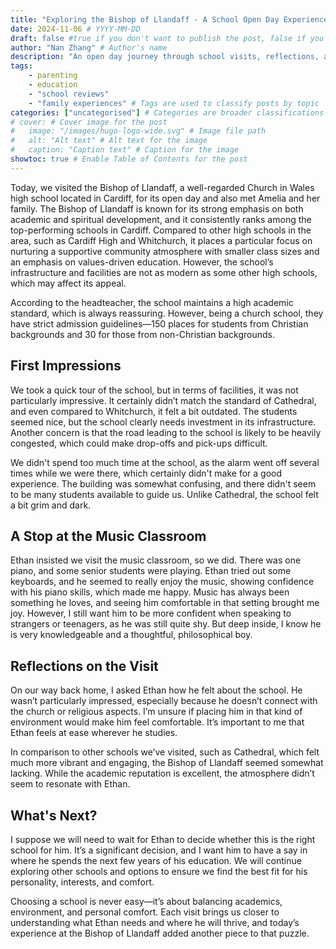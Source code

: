 ```yaml
---
title: "Exploring the Bishop of Llandaff - A School Open Day Experience" # Title of the blog post
date: 2024-11-06 # YYYY-MM-DD
draft: false #true if you don't want to publish the post, false if you do
author: "Nan Zhang" # Author's name
description: "An open day journey through school visits, reflections, and decisions as we seek the perfect fit for Ethan's education and growth." # Short description of the post
tags: 
    - parenting
    - education
    - "school reviews"
    - "family experiences" # Tags are used to classify posts by topic
categories: ["uncategorised"] # Categories are broader classifications
# cover: # Cover image for the post
#   image: "/images/hugo-logo-wide.svg" # Image file path
#   alt: "Alt text" # Alt text for the image
#   caption: "Caption text" # Caption for the image
showtoc: true # Enable Table of Contents for the post
---
```


Today, we visited the Bishop of Llandaff, a well-regarded Church in Wales high school located in Cardiff, for its open day and also met Amelia and her family. The Bishop of Llandaff is known for its strong emphasis on both academic and spiritual development, and it consistently ranks among the top-performing schools in Cardiff. Compared to other high schools in the area, such as Cardiff High and Whitchurch, it places a particular focus on nurturing a supportive community atmosphere with smaller class sizes and an emphasis on values-driven education. However, the school’s infrastructure and facilities are not as modern as some other high schools, which may affect its appeal.

According to the headteacher, the school maintains a high academic standard, which is always reassuring. However, being a church school, they have strict admission guidelines—150 places for students from Christian backgrounds and 30 for those from non-Christian backgrounds.

## First Impressions

We took a quick tour of the school, but in terms of facilities, it was not particularly impressive. It certainly didn’t match the standard of Cathedral, and even compared to Whitchurch, it felt a bit outdated. The students seemed nice, but the school clearly needs investment in its infrastructure. Another concern is that the road leading to the school is likely to be heavily congested, which could make drop-offs and pick-ups difficult.

We didn't spend too much time at the school, as the alarm went off several times while we were there, which certainly didn't make for a good experience. The building was somewhat confusing, and there didn't seem to be many students available to guide us. Unlike Cathedral, the school felt a bit grim and dark.

## A Stop at the Music Classroom

Ethan insisted we visit the music classroom, so we did. There was one piano, and some senior students were playing. Ethan tried out some keyboards, and he seemed to really enjoy the music, showing confidence with his piano skills, which made me happy. Music has always been something he loves, and seeing him comfortable in that setting brought me joy. However, I still want him to be more confident when speaking to strangers or teenagers, as he was still quite shy. But deep inside, I know he is very knowledgeable and a thoughtful, philosophical boy.

## Reflections on the Visit

On our way back home, I asked Ethan how he felt about the school. He wasn’t particularly impressed, especially because he doesn’t connect with the church or religious aspects. I’m unsure if placing him in that kind of environment would make him feel comfortable. It’s important to me that Ethan feels at ease wherever he studies.

In comparison to other schools we’ve visited, such as Cathedral, which felt much more vibrant and engaging, the Bishop of Llandaff seemed somewhat lacking. While the academic reputation is excellent, the atmosphere didn’t seem to resonate with Ethan.

## What's Next?

I suppose we will need to wait for Ethan to decide whether this is the right school for him. It’s a significant decision, and I want him to have a say in where he spends the next few years of his education. We will continue exploring other schools and options to ensure we find the best fit for his personality, interests, and comfort.

Choosing a school is never easy—it’s about balancing academics, environment, and personal comfort. Each visit brings us closer to understanding what Ethan needs and where he will thrive, and today’s experience at the Bishop of Llandaff added another piece to that puzzle.